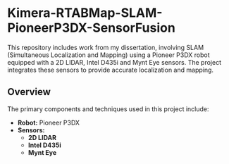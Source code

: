 # Kimera-RTABMap-SLAM-PioneerP3DX-SensorFusion
This repository includes work from my dissertation, involving SLAM (Simultaneous Localization and Mapping) using a Pioneer P3DX robot equipped with a 2D LIDAR, Intel D435i and Mynt Eye sensors. The project integrates these sensors to provide accurate localization and mapping.

## Overview
The primary components and techniques used in this project include:
- **Robot:** Pioneer P3DX
- **Sensors:**
  - **2D LIDAR**
  - **Intel D435i**
  - **Mynt Eye**
